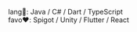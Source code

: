 lang:speech_balloon:: Java / C# / Dart / TypeScript  
favo:heart:: Spigot / Unity / Flutter / React
